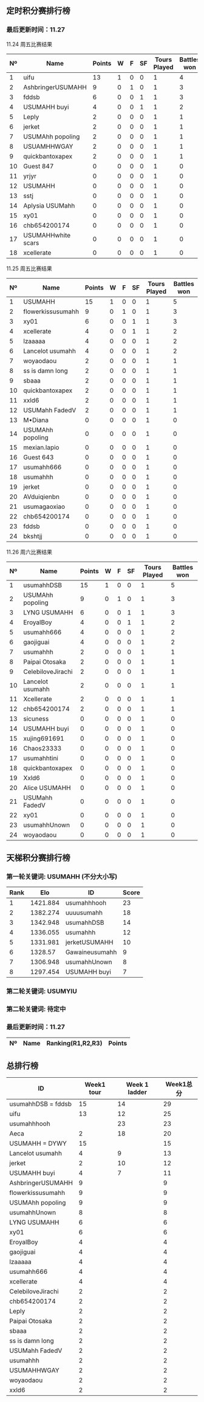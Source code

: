 ## 定时积分赛排行榜

### 最后更新时间：11.27

11.24 周五比赛结果

 Nº | Name | Points | W | F | SF | Tours Played | Battles won
----|------|---------|---|---|----|-------------|-------------
1 | uifu | 13 | 1 | 0 | 0 | 1 | 4
2 | AshbringerUSUMAHH | 9 | 0 | 1 | 0 | 1 | 3
3 | fddsb | 6 | 0 | 0 | 1 | 1 | 3
4 | USUMAHH buyi | 4 | 0 | 0 | 1 | 1 | 2
5 | Leply | 2 | 0 | 0 | 0 | 1 | 1
6 | jerket | 2 | 0 | 0 | 0 | 1 | 1
7 | USUMAhh popoling | 2 | 0 | 0 | 0 | 1 | 1
8 | USUAMHHWGAY | 2 | 0 | 0 | 0 | 1 | 1
9 | quickbantoxapex | 2 | 0 | 0 | 0 | 1 | 1
10 | Guest 847 | 0 | 0 | 0 | 0 | 1 | 0
11 | yrjyr | 0 | 0 | 0 | 0 | 1 | 0
12 | USUMAHH | 0 | 0 | 0 | 0 | 1 | 0
13 | sstj | 0 | 0 | 0 | 0 | 1 | 0
14 | Aplysia USUMahh | 0 | 0 | 0 | 0 | 1 | 0
15 | xy01 | 0 | 0 | 0 | 0 | 1 | 0
16 | chb654200174 | 0 | 0 | 0 | 0 | 1 | 0
17 | USUMAHHwhite scars | 0 | 0 | 0 | 0 | 1 | 0
18 | xcellerate | 0 | 0 | 0 | 0 | 1 | 0

11.25 周五比赛结果

 Nº | Name | Points | W | F | SF | Tours Played | Battles won
----|------|---------|---|---|----|-------------|-------------
1 | USUMAHH | 15 | 1 | 0 | 0 | 1 | 5
2 | flowerkissusumahh | 9 | 0 | 1 | 0 | 1 | 3
3 | xy01 | 6 | 0 | 0 | 1 | 1 | 3
4 | xcellerate | 4 | 0 | 0 | 1 | 1 | 2
5 | lzaaaaa | 4 | 0 | 0 | 0 | 1 | 2
6 | Lancelot usumahh | 4 | 0 | 0 | 0 | 1 | 2
7 | woyaodaou | 2 | 0 | 0 | 0 | 1 | 1
8 | ss is damn long | 2 | 0 | 0 | 0 | 1 | 1
9 | sbaaa | 2 | 0 | 0 | 0 | 1 | 1
10 | quickbantoxapex | 2 | 0 | 0 | 0 | 1 | 1
11 | xxld6 | 2 | 0 | 0 | 0 | 1 | 1
12 | USUMahh FadedV | 2 | 0 | 0 | 0 | 1 | 1
13 | M•Diana | 0 | 0 | 0 | 0 | 1 | 0
14 | USUMAhh popoling | 0 | 0 | 0 | 0 | 1 | 0
15 | mexian.lapio | 0 | 0 | 0 | 0 | 1 | 0
16 | Guest 643 | 0 | 0 | 0 | 0 | 1 | 0
17 | usumahh666 | 0 | 0 | 0 | 0 | 1 | 0
18 | usumahhh | 0 | 0 | 0 | 0 | 1 | 0
19 | jerket | 0 | 0 | 0 | 0 | 1 | 0
20 | AVduiqienbn | 0 | 0 | 0 | 0 | 1 | 0
21 | usumagaoxiao | 0 | 0 | 0 | 0 | 1 | 0
22 | chb654200174 | 0 | 0 | 0 | 0 | 1 | 0
23 | fddsb | 0 | 0 | 0 | 0 | 1 | 0
24 | bkshtjj | 0 | 0 | 0 | 0 | 1 | 0

11.26 周六比赛结果

 Nº | Name | Points | W | F | SF | Tours Played | Battles won
----|------|---------|---|---|----|-------------|-------------
1 | usumahhDSB | 15 | 1 | 0 | 0 | 1 | 5
2 | USUMAhh popoling | 9 | 0 | 1 | 0 | 1 | 3
3 | LYNG USUMAHH | 6 | 0 | 0 | 1 | 1 | 3
4 | EroyalBoy | 4 | 0 | 0 | 1 | 1 | 2
5 | usumahh666 | 4 | 0 | 0 | 0 | 1 | 2
6 | gaojiguai | 4 | 0 | 0 | 0 | 1 | 2
7 | usumahhh | 2 | 0 | 0 | 0 | 1 | 1
8 | Paipai Otosaka | 2 | 0 | 0 | 0 | 1 | 1
9 | CelebiloveJirachi | 2 | 0 | 0 | 0 | 1 | 1
10 | Lancelot usumahh | 2 | 0 | 0 | 0 | 1 | 1
11 | Xcellerate | 2 | 0 | 0 | 0 | 1 | 1
12 | chb654200174 | 2 | 0 | 0 | 0 | 1 | 1
13 | sicuness | 0 | 0 | 0 | 0 | 1 | 0
14 | USUMAHH buyi | 0 | 0 | 0 | 0 | 1 | 0
15 | xujing691691 | 0 | 0 | 0 | 0 | 1 | 0
16 | Chaos23333 | 0 | 0 | 0 | 0 | 1 | 0
17 | usumahhtini | 0 | 0 | 0 | 0 | 1 | 0
18 | quickbantoxapex | 0 | 0 | 0 | 0 | 1 | 0
19 | Xxld6 | 0 | 0 | 0 | 0 | 1 | 0
20 | Alice USUMAHH | 0 | 0 | 0 | 0 | 1 | 0
21 | USUMahh FadedV | 0 | 0 | 0 | 0 | 1 | 0
22 | xy01 | 0 | 0 | 0 | 0 | 1 | 0
23 | usumahhUnown | 0 | 0 | 0 | 0 | 1 | 0
24 | woyaodaou | 0 | 0 | 0 | 0 | 1 | 0

## 天梯积分赛排行榜

### 第一轮关键词: USUMAHH  (不分大小写)


Rank | Elo | ID | Score
-- | -- | -- | --
1 | 1421.884 | usumahhhooh | 23
2 | 1382.274 | uuuusumahh | 18
3 | 1342.948 | usumahhDSB | 14
4 | 1336.055 | usumahhh | 12
5 | 1331.981 | jerketUSUMAHH | 10
6 | 1328.57 | Gawaineusumahh | 9
7 | 1306.948 | usumahhUnown | 8
8 | 1297.454 | USUMAHH buyi | 7

### 第二轮关键词: USUMYIU

### 第二轮关键词: 待定中

### 最后更新时间：11.27


 Nº | Name | Ranking(R1,R2,R3) | Points
----|------|---------|--------

## 总排行榜

ID | Week1 tour | Week 1 ladder | Week1总分
-- | -- | -- | --
usumahhDSB = fddsb | 15 | 14 | 29
uifu | 13 | 12 | 25
usumahhhooh |   | 23 | 23
Aeca | 2 | 18 | 20
USUMAHH = DYWY | 15 |   | 15
Lancelot usumahh | 4 | 9 | 13
jerket | 2 | 10 | 12
USUMAHH buyi | 4 | 7 | 11
AshbringerUSUMAHH | 9 |   | 9
flowerkissusumahh | 9 |   | 9
USUMAhh popoling | 9 |   | 9
usumahhUnown | 8 |   | 8
LYNG USUMAHH | 6 |   | 6
xy01 | 6 |   | 6
EroyalBoy | 4 |   | 4
gaojiguai | 4 |   | 4
lzaaaaa | 4 |   | 4
usumahh666 | 4 |   | 4
xcellerate | 4 |   | 4
CelebiloveJirachi | 2 |   | 2
chb654200174 | 2 |   | 2
Leply | 2 |   | 2
Paipai Otosaka | 2 |   | 2
sbaaa | 2 |   | 2
ss is damn long | 2 |   | 2
USUMahh FadedV | 2 |   | 2
usumahhh | 2 |   | 2
USUMAHHWGAY | 2 |   | 2
woyaodaou | 2 |   | 2
xxld6 | 2 |   | 2



